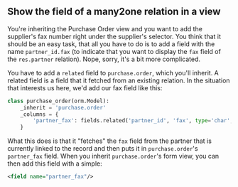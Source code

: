Show the field of a many2one relation in a view
---

You're inheriting the Purchase Order view and you want to add the supplier's fax number right under
the supplier's selector. You think that it should be an easy task, that all you have to do is to add
a field with the name `partner_id.fax` (to indicate that you want to display the `fax` field of the
`res.partner` relation). Nope, sorry, it's a bit more complicated.

You have to add a `related` field to `purchase.order`, which you'll inherit. A related field is a
field that it fetched from an existing relation. In the situation that interests us here, we'd add
our fax field like this:

```python
class purchase_order(orm.Model):
    _inherit = 'purchase.order'
    _columns = {
        'partner_fax': fields.related('partner_id', 'fax', type='char', string='Fax', readonly=True),
    }
```

What this does is that it "fetches" the `fax` field from the partner that is currently linked to
the record and then puts it in `purchase.order`'s `partner_fax` field. When you inherit
`purchase.order`'s form view, you can then add this field with a simple:

```xml
<field name="partner_fax"/>
```
